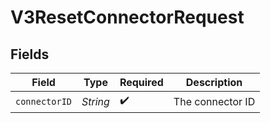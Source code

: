 # V3ResetConnectorRequest


## Fields

| Field              | Type               | Required           | Description        |
| ------------------ | ------------------ | ------------------ | ------------------ |
| `connectorID`      | *String*           | :heavy_check_mark: | The connector ID   |